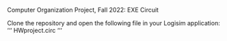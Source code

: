 Computer Organization Project, Fall 2022: EXE Circuit

Clone the repository and open the following file in your Logisim application:
‘‘‘
  HWproject.circ
‘‘‘

